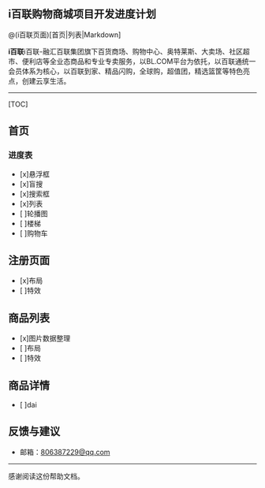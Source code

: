 ## i百联购物商城项目开发进度计划

@(i百联页面)[首页|列表|Markdown]

**i百联**i百联-融汇百联集团旗下百货商场、购物中心、奥特莱斯、大卖场、社区超市、便利店等全业态商品和专业专卖服务，以BL.COM平台为依托，以百联通统一会员体系为核心，以百联到家、精品闪购，全球购，超值团，精选篮筐等特色亮点，创建云享生活。
 

-------------------

[TOC]

## 首页





### 进度表

- [x]悬浮框
- [x]盲搜
- [x]搜索框
- [x]列表
- [ ]轮播图
- [ ]楼梯
- [ ]购物车 








## 注册页面


- [x]布局
- [ ]特效





## 商品列表

- [x]图片数据整理
- [ ]布局
- [ ]特效


## 商品详情

- [ ]dai









## 反馈与建议

- 邮箱：<806387229@qq.com>

---------
感谢阅读这份帮助文档。




[^demo]: 这是一个示例脚注。请查阅 [MultiMarkdown 文档](https://github.com/fletcher/MultiMarkdown/wiki/MultiMarkdown-Syntax-Guide#footnotes) 关于脚注的说明。 **限制：** 印象笔记的笔记内容使用 [ENML][5] 格式，基于 HTML，但是不支持某些标签和属性，例如id，这就导致`脚注`和`TOC`无法正常点击。


  [1]: http://maxiang.info/client_zh
  [2]: https://chrome.google.com/webstore/detail/kidnkfckhbdkfgbicccmdggmpgogehop
  [3]: http://adrai.github.io/flowchart.js/
  [4]: http://bramp.github.io/js-sequence-diagrams/
  [5]: https://dev.yinxiang.com/doc/articles/enml.php

